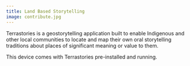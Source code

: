 ```yaml
---
title: Land Based Storytelling
image: contribute.jpg
---
```


Terrastories is a geostorytelling application built to enable Indigenous and other local communities to locate and map their own oral storytelling traditions about places of significant meaning or value to them.

This device comes with Terrastories pre-installed and running.

<app-button :color="true" localUrl=":8083" text="Use Terrastories"></app-button>
<app-button target="_self" link="geo-storytelling#Documentation" text="Read documentation"></app-button>
